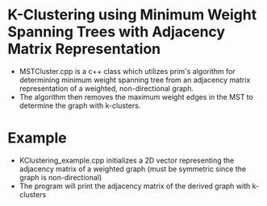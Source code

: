# K-Clustering using Minimum Weight Spanning Trees with Adjacency Matrix Representation

- MSTCluster.cpp is a c++ class which utilizes prim's algorithm for determining minimum weight spanning tree from an adjacency matrix representation of a weighted, non-directional graph. 
- The algorithm then removes the maximum weight edges in the MST to determine the graph with k-clusters.

# Example

- KClustering_example.cpp initializes a 2D vector representing the adjacency matrix of a weighted graph (must be symmetric since the graph is non-directional)
- The program will print the adjacency matrix of the derived graph with k-clusters
